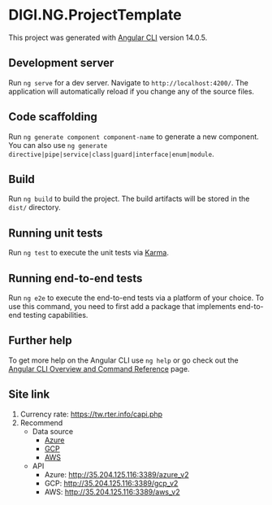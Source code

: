 # DIGI.NG.ProjectTemplate

This project was generated with [Angular CLI](https://github.com/angular/angular-cli) version 14.0.5.

## Development server

Run `ng serve` for a dev server. Navigate to `http://localhost:4200/`. The application will automatically reload if you change any of the source files.

## Code scaffolding

Run `ng generate component component-name` to generate a new component. You can also use `ng generate directive|pipe|service|class|guard|interface|enum|module`.

## Build

Run `ng build` to build the project. The build artifacts will be stored in the `dist/` directory.

## Running unit tests

Run `ng test` to execute the unit tests via [Karma](https://karma-runner.github.io).

## Running end-to-end tests

Run `ng e2e` to execute the end-to-end tests via a platform of your choice. To use this command, you need to first add a package that implements end-to-end testing capabilities.

## Further help

To get more help on the Angular CLI use `ng help` or go check out the [Angular CLI Overview and Command Reference](https://angular.io/cli) page.


## Site link
1. Currency rate: https://tw.rter.info/capi.php
2. Recommend
   * Data source 
      * [Azure](https://azureprice.net/)
      * [GCP](https://gcpinstances.doit-intl.com/)
      * [AWS](https://aws.amazon.com/tw/ec2/pricing/on-demand/)
    * API   
      * Azure: http://35.204.125.116:3389/azure_v2
      * GCP: http://35.204.125.116:3389/gcp_v2
      * AWS: http://35.204.125.116:3389/aws_v2
